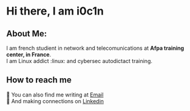 # Hi there, I am i0c1n  

## About Me:  
I am french studient in network and telecomunications at **Afpa training center, in France**. </br>
I am Linux addict :linux: and cybersec autodictact training.


## How to reach me
:pencil:  You can also find me writing at [Email](samuel.bernicot@posteo.net) </br>
:handshake: And making connections on [Linkedin](https://www.linkedin.com/in/samuel-bernicot/)
          
          
